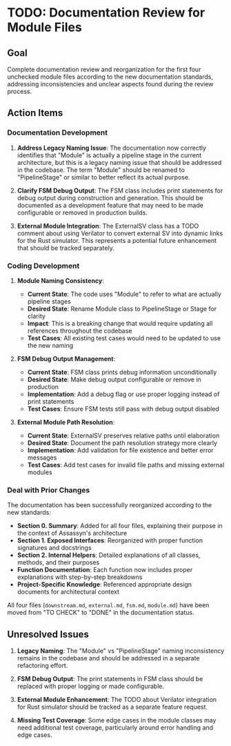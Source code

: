 # TODO: Documentation Review for Module Files

## Goal

Complete documentation review and reorganization for the first four unchecked module files according to the new documentation standards, addressing inconsistencies and unclear aspects found during the review process.

## Action Items

### Documentation Development

1. **Address Legacy Naming Issue**: The documentation now correctly identifies that "Module" is actually a pipeline stage in the current architecture, but this is a legacy naming issue that should be addressed in the codebase. The term "Module" should be renamed to "PipelineStage" or similar to better reflect its actual purpose.

2. **Clarify FSM Debug Output**: The FSM class includes print statements for debug output during construction and generation. This should be documented as a development feature that may need to be made configurable or removed in production builds.

3. **External Module Integration**: The ExternalSV class has a TODO comment about using Verilator to convert external SV into dynamic links for the Rust simulator. This represents a potential future enhancement that should be tracked separately.

### Coding Development

1. **Module Naming Consistency**: 
   - **Current State**: The code uses "Module" to refer to what are actually pipeline stages
   - **Desired State**: Rename Module class to PipelineStage or Stage for clarity
   - **Impact**: This is a breaking change that would require updating all references throughout the codebase
   - **Test Cases**: All existing test cases would need to be updated to use the new naming

2. **FSM Debug Output Management**:
   - **Current State**: FSM class prints debug information unconditionally
   - **Desired State**: Make debug output configurable or remove in production
   - **Implementation**: Add a debug flag or use proper logging instead of print statements
   - **Test Cases**: Ensure FSM tests still pass with debug output disabled

3. **External Module Path Resolution**:
   - **Current State**: ExternalSV preserves relative paths until elaboration
   - **Desired State**: Document the path resolution strategy more clearly
   - **Implementation**: Add validation for file existence and better error messages
   - **Test Cases**: Add test cases for invalid file paths and missing external modules

### Deal with Prior Changes

The documentation has been successfully reorganized according to the new standards:

- **Section 0. Summary**: Added for all four files, explaining their purpose in the context of Assassyn's architecture
- **Section 1. Exposed Interfaces**: Reorganized with proper function signatures and docstrings
- **Section 2. Internal Helpers**: Detailed explanations of all classes, methods, and their purposes
- **Function Documentation**: Each function now includes proper explanations with step-by-step breakdowns
- **Project-Specific Knowledge**: Referenced appropriate design documents for architectural context

All four files (`downstream.md`, `external.md`, `fsm.md`, `module.md`) have been moved from "TO CHECK" to "DONE" in the documentation status.

## Unresolved Issues

1. **Legacy Naming**: The "Module" vs "PipelineStage" naming inconsistency remains in the codebase and should be addressed in a separate refactoring effort.

2. **FSM Debug Output**: The print statements in FSM class should be replaced with proper logging or made configurable.

3. **External Module Enhancement**: The TODO about Verilator integration for Rust simulator should be tracked as a separate feature request.

4. **Missing Test Coverage**: Some edge cases in the module classes may need additional test coverage, particularly around error handling and edge cases.
